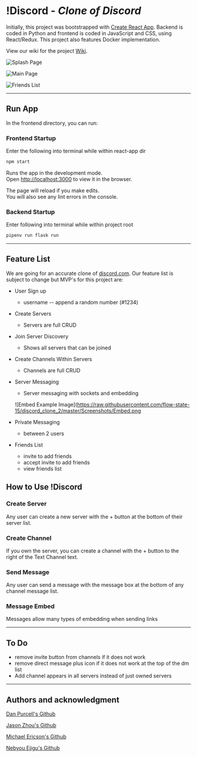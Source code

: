 # !Discord - *Clone of Discord*

Initially, this project was bootstrapped with [Create React App](https://github.com/facebook/create-react-app). Backend is coded in Python and frontend is coded in JavaScript and CSS, using React/Redux. This project also features Docker implementation.

View our wiki for the project [Wiki](https://github.com/flow-state-15/discord_clone_group_projo/wiki).

![Splash Page](https://raw.githubusercontent.com/flow-state-15/discord_clone_2/master/Screenshots/Splash-Page.png)

![Main Page](http://url/to/img.png)

![Friends List](http://url/to/img.png)

---

## Run App

In the frontend directory, you can run:

### Frontend Startup

Enter the following into terminal while within react-app dir

```bash
npm start
```

Runs the app in the development mode.\
Open [http://localhost:3000](http://localhost:3000) to view it in the browser.

The page will reload if you make edits.\
You will also see any lint errors in the console.

### Backend Startup

Enter following into terminal while within project root

```bash
pipenv run flask run
```

---

## Feature List

We are going for an accurate clone of [discord.com](http://discord.com). Our feature list is subject to change but MVP's for this project are:

* User Sign up
    - username -- append a random number (#1234)

* Create Servers
    - Servers are full CRUD

* Join Server Discovery 
    - Shows all servers that can be joined

* Create Channels Within Servers
    - Channels are full CRUD

* Server Messaging
    - Server messaging with sockets and embedding

    ![Embed Example Image](https://raw.githubusercontent.com/flow-state-15/discord_clone_2/master/Screenshots/Embed.png

* Private Messaging
    - between 2 users

* Friends List
    - invite to add friends
    - accept invite to add friends
    - view friends list

## How to Use !Discord

<!-- ### Join Server

You can join any server from the discovery page. -->

### Create Server

Any user can create a new server with the + button at the bottom of their server list.

### Create Channel

If you own the server, you can create a channel with the + button to the right of the Text Channel text.

### Send Message

Any user can send a message with the message box at the bottom of any channel message list.

### Message Embed

Messages allow many types of embedding when sending links

---

## To Do

* remove invite button from channels if it does not work
* remove direct message plus icon if it does not work at the top of the dm list
* Add channel appears in all servers instead of just owned servers

---

## Authors and acknowledgment

[Dan Purcell's Github](https://pages.github.com/)

[Jason Zhou's Github](https://github.com/CroissantAhhh)

[Michael Ericson's Github](https://github.com/Concrete18)

[Nebyou Ejigu's Github](https://github.com/nebbb)
